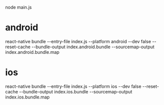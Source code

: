 node main.js

# android

react-native bundle --entry-file index.js --platform android --dev false --reset-cache --bundle-output index.android.bundle --sourcemap-output index.android.bundle.map

# ios

react-native bundle --entry-file index.js --platform ios --dev false --reset-cache --bundle-output index.ios.bundle --sourcemap-output index.ios.bundle.map

